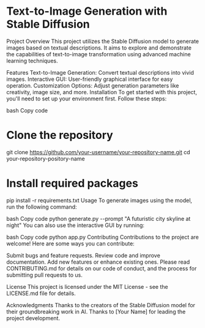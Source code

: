 # Text-to-Image Generation with Stable Diffusion
Project Overview
This project utilizes the Stable Diffusion model to generate images based on textual descriptions. It aims to explore and demonstrate the capabilities of text-to-image transformation using advanced machine learning techniques.

Features
Text-to-Image Generation: Convert textual descriptions into vivid images.
Interactive GUI: User-friendly graphical interface for easy operation.
Customization Options: Adjust generation parameters like creativity, image size, and more.
Installation
To get started with this project, you'll need to set up your environment first. Follow these steps:

bash
Copy code
# Clone the repository
git clone https://github.com/your-username/your-repository-name.git
cd your-repository-pository-name

# Install required packages
pip install -r requirements.txt
Usage
To generate images using the model, run the following command:

bash
Copy code
python generate.py --prompt "A futuristic city skyline at night"
You can also use the interactive GUI by running:

bash
Copy code
python app.py
Contributing
Contributions to the project are welcome! Here are some ways you can contribute:

Submit bugs and feature requests.
Review code and improve documentation.
Add new features or enhance existing ones.
Please read CONTRIBUTING.md for details on our code of conduct, and the process for submitting pull requests to us.

License
This project is licensed under the MIT License - see the LICENSE.md file for details.

Acknowledgments
Thanks to the creators of the Stable Diffusion model for their groundbreaking work in AI.
Thanks to [Your Name] for leading the project development.
